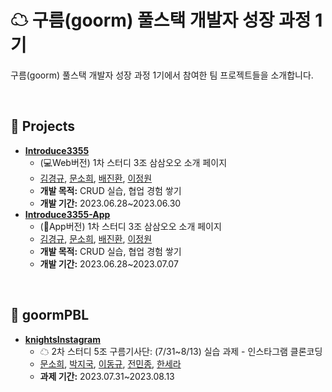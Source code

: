 # ☁ 구름(goorm) 풀스택 개발자 성장 과정 1기
구름(goorm) 풀스택 개발자 성장 과정 1기에서 참여한 팀 프로젝트들을 소개합니다.

<br />

## 📁 Projects
- [**Introduce3355**](https://github.com/goorm-fullstack/Introduce3355)
  + (💻Web버전) 1차 스터디 3조 삼삼오오 소개 페이지
  + [김경규](https://github.com/WhiteKIM), [문소희](https://github.com/soheetech), [배진환](https://github.com/JinhwanB), [이정원](https://github.com/location132)
  + **개발 목적:** CRUD 실습, 협업 경험 쌓기
  + **개발 기간:** 2023.06.28~2023.06.30
- [**Introduce3355-App**](https://github.com/goorm-fullstack/Introduce3355-App)
  + (📱App버전) 1차 스터디 3조 삼삼오오 소개 페이지
  + [김경규](https://github.com/WhiteKIM), [문소희](https://github.com/soheetech), [배진환](https://github.com/JinhwanB), [이정원](https://github.com/location132)
  + **개발 목적:** CRUD 실습, 협업 경험 쌓기
  + **개발 기간:** 2023.06.28~2023.07.07

<br />

## 📁 goormPBL
- [**knightsInstagram**](https://github.com/goorm-fullstack/knightsInstagram)
  + ☁ 2차 스터디 5조 구름기사단: (7/31~8/13) 실습 과제 - 인스타그램 클론코딩
  + [문소희](https://github.com/soheetech), [박지국](https://github.com/parkjikuk), [이동규](https://github.com/LEE-Donggyu), [전민종](https://github.com/yss1902), [한세라](https://github.com/hansera)
  + **과제 기간:** 2023.07.31~2023.08.13
